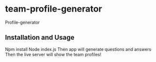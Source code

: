 # team-profile-generator

Profile-generator

## Installation and Usage

Npm install
Node index.js
Then app will generate questions and answers
Then the live server will show the team profiles!
